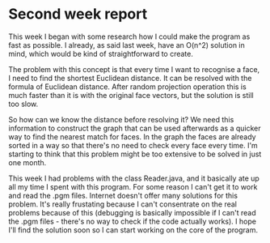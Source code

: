 # Second week report

This week I began with some research how I could make the program as fast as possible.
I already, as said last week, have an O(n^2) solution in mind, which would be
kind of straightforward to create.

The problem with this concept is that every time I want to recognise a face, I need
to find the shortest Euclidean distance. It can be resolved with the formula of 
Euclidean distance. After random projection operation this is much faster than
it is with the original face vectors, but the solution is still too slow.

So how can we know the distance before resolving it? We need this information
to construct the graph that can be used afterwards as a quicker way to find the 
nearest match for faces. In the graph the faces are already sorted in a way
so that there's no need to check every face every time. I'm starting to think
that this problem might be too extensive to be solved in just one month.

This week I had problems with the class Reader.java, and it basically ate up all my time
I spent with this program. For some reason I can't get it to work and read the .pgm
files. Internet doesn't offer many solutions for this problem. It's really frustating
because I can't consentrate on the real problems because of this (debugging is basically
impossible if I can't read the .pgm files - there's no way to check if the code actually
works). I hope I'll find the solution soon so I can start working on the core of the program.